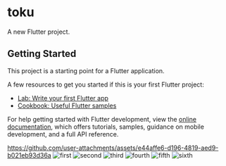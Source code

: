 # toku

A new Flutter project.

## Getting Started

This project is a starting point for a Flutter application.

A few resources to get you started if this is your first Flutter project:

- [Lab: Write your first Flutter app](https://docs.flutter.dev/get-started/codelab)
- [Cookbook: Useful Flutter samples](https://docs.flutter.dev/cookbook)

For help getting started with Flutter development, view the
[online documentation](https://docs.flutter.dev/), which offers tutorials,
samples, guidance on mobile development, and a full API reference.


https://github.com/user-attachments/assets/e44affe6-d196-4819-aed9-b021eb93d36a
![first](https://github.com/user-attachments/assets/c0c4a3bb-294b-44a5-ae00-8b35bd2af987)
![second](https://github.com/user-attachments/assets/58bc140f-5c2e-4a05-868a-76898eb7bafa)
![third](https://github.com/user-attachments/assets/e5db3dc3-c031-4c76-9487-144ba0646b44)
![fourth](https://github.com/user-attachments/assets/561e46eb-3091-4de1-b84a-a710c25d5135)
![fifth](https://github.com/user-attachments/assets/2f3bb3a1-e25e-4f7f-a3e6-64d321df1077)
![sixth](https://github.com/user-attachments/assets/1551d34c-9008-4ed8-aca7-a2240378f31f)

